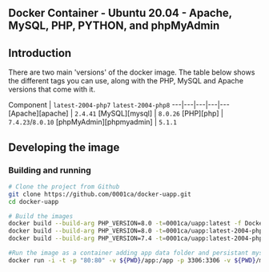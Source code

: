 ## Docker Container - Ubuntu 20.04 - Apache, MySQL, PHP, PYTHON, and phpMyAdmin

## Introduction

There are two main 'versions' of the docker image. The table below shows the different tags you can use, along with the PHP, MySQL and Apache versions that come with it.

Component | `latest-2004-php7` `latest-2004-php8`
---|---|---|---|---
[Apache][apache] | `2.4.41`
[MySQL][mysql] | `8.0.26`
[PHP][php] | `7.4.23`/`8.0.10`
[phpMyAdmin][phpmyadmin] | `5.1.1`

## Developing the image
### Building and running
```bash
# Clone the project from Github
git clone https://github.com/0001ca/docker-uapp.git
cd docker-uapp

# Build the images
docker build --build-arg PHP_VERSION=8.0 -t=0001ca/uapp:latest -f Dockerfile .
docker build --build-arg PHP_VERSION=8.0 -t=0001ca/uapp:latest-2004-php8 -f Dockerfile .
docker build --build-arg PHP_VERSION=7.4 -t=0001ca/uapp:latest-2004-php7 -f Dockerfile .

#Run the image as a container adding app data folder and persistant mysql
docker run -i -t -p "80:80" -v ${PWD}/app:/app -p 3306:3306 -v ${PWD}/mysql:/var/lib/mysql 0001ca/uapp:latest

```



